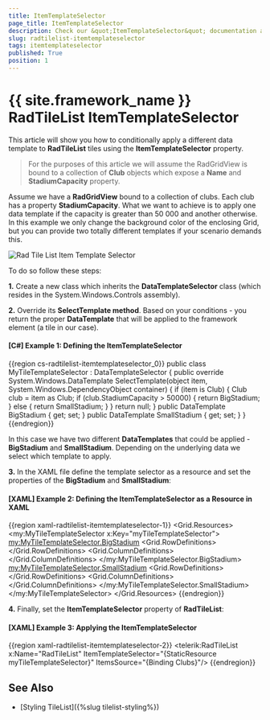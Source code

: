 ```yaml
---
title: ItemTemplateSelector
page_title: ItemTemplateSelector
description: Check our &quot;ItemTemplateSelector&quot; documentation article for the RadTileList {{ site.framework_name }} control.
slug: radtilelist-itemtemplateselector
tags: itemtemplateselector
published: True
position: 1
---
```


# {{ site.framework_name }} RadTileList ItemTemplateSelector

This article will show you how to conditionally apply a different data template to __RadTileList__ tiles using the __ItemTemplateSelector__ property.

>For the purposes of this article we will assume the RadGridView is bound to a collection of **Club** objects which expose a **Name** and **StadiumCapacity** property.

Assume we have a __RadGridView__ bound to a collection of clubs. Each club has a property __StadiumCapacity__.  What we want to achieve is to apply one data template if the capacity is greater than 50 000 and another otherwise. In this example we only change the background color of the enclosing Grid, but you can provide two totally different templates if your scenario demands this.

![Rad Tile List Item Template Selector](images/RadTileList_ItemTemplateSelector.png)

To do so follow these steps:

**1.** Create a new class which inherits the __DataTemplateSelector__ class (which resides in the System.Windows.Controls assembly).

**2.** Override its __SelectTemplate method__. Based on your conditions - you return the proper __DataTemplate__ that will be applied to the framework element (a tile in our case).

#### __[C#] Example 1: Defining the ItemTemplateSelector__

{{region cs-radtilelist-itemtemplateselector_0}}
	public class MyTileTemplateSelector : DataTemplateSelector
	{
	    public override System.Windows.DataTemplate SelectTemplate(object item, System.Windows.DependencyObject container)
	    {
	        if (item is Club)
	        {
	            Club club = item as Club;
	            if (club.StadiumCapacity > 50000)
	            {
	                return BigStadium;
	            }
	            else
	            {
	                return SmallStadium;
	            }
	        }
	        return null;
	    }
	    public DataTemplate BigStadium { get; set; }
	    public DataTemplate SmallStadium { get; set; }
	}
{{endregion}}

In this case we have two different __DataTemplates__ that could be applied - __BigStadium__ and __SmallStadium__. Depending on the underlying data we select which template to apply.

**3.** In the XAML file define the template selector as a resource and set the properties of the __BigStadium__ and __SmallStadium__:

#### __[XAML] Example 2: Defining the ItemTemplateSelector as a Resource in XAML__

{{region xaml-radtilelist-itemtemplateselector-1}}
	<Grid.Resources>
	  <my:MyTileTemplateSelector x:Key="myTileTemplateSelector">
	    <my:MyTileTemplateSelector.BigStadium>
	      <DataTemplate>
	        <Grid Background="Purple">
	          <Grid.RowDefinitions>
	            <RowDefinition />
	            <RowDefinition />
	          </Grid.RowDefinitions>
	          <Grid.ColumnDefinitions>
	            <ColumnDefinition/>
	            <ColumnDefinition/>
	          </Grid.ColumnDefinitions>
	          <TextBlock Grid.Row="0" Grid.Column="0" Text="First Name"/>
	          <TextBlock Grid.Row="0" Grid.Column="1" Text="{Binding Name}" />
	          <TextBlock Grid.Row="1" Grid.Column="0" Text="Stadium Capacity"/>
	          <TextBlock Grid.Row="1" Grid.Column="1" Text="{Binding StadiumCapacity}" />
	        </Grid>
	      </DataTemplate>
	    </my:MyTileTemplateSelector.BigStadium>
	    <my:MyTileTemplateSelector.SmallStadium>
	      <DataTemplate>
	        <Grid Background="Blue">
	          <Grid.RowDefinitions>
	            <RowDefinition />
	            <RowDefinition />
	          </Grid.RowDefinitions>
	          <Grid.ColumnDefinitions>
	            <ColumnDefinition/>
	            <ColumnDefinition/>
	          </Grid.ColumnDefinitions>
	          <TextBlock Grid.Row="0" Grid.Column="0" Text="First Name"/>
	          <TextBlock Grid.Row="0" Grid.Column="1" Text="{Binding Name}" />
	          <TextBlock Grid.Row="1" Grid.Column="0" Text="Stadium Capacity"/>
	          <TextBlock Grid.Row="1" Grid.Column="1" Text="{Binding StadiumCapacity}" />
	        </Grid>
	      </DataTemplate>
	    </my:MyTileTemplateSelector.SmallStadium>
	  </my:MyTileTemplateSelector>
	</Grid.Resources>
{{endregion}}

**4.** Finally, set the __ItemTemplateSelector__ property of __RadTileList__:

#### __[XAML] Example 3: Applying the ItemTemplateSelector__

{{region xaml-radtilelist-itemtemplateselector-2}}
	<telerik:RadTileList  x:Name="RadTileList"
	                      ItemTemplateSelector="{StaticResource myTileTemplateSelector}"
	                      ItemsSource="{Binding Clubs}"/>
{{endregion}}

## See Also
* [Styling TileList]({%slug tilelist-styling%})